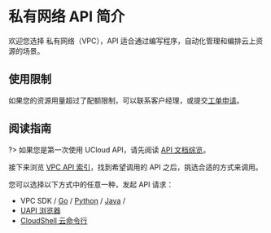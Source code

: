 



# 私有网络 API 简介

欢迎您选择 私有网络（VPC），API 适合通过编写程序，自动化管理和编排云上资源的场景。

## 使用限制

如果您的资源用量超过了配额限制，可以联系客户经理，或提交[工单申请](https://accountv2.ucloud.cn/work_ticket)。

## 阅读指南

?> 如果您是第一次使用 UCloud API，请先阅读 [API 文档综览](/api/summary/)。

接下来浏览 [VPC API 索引](api/vpc-api/index.md)，找到希望调用的 API 之后，挑选合适的方式来调用。


您可以选择以下方式中的任意一种，发起 API 请求：
- VPC SDK / [Go](https://github.com/ucloud/ucloud-sdk-go) / [Python](https://github.com/ucloud/ucloud-sdk-python3) / [Java](https://github.com/ucloud/ucloud-sdk-java) /
- [UAPI 浏览器](https://console.ucloud.cn/uapi/ucloudapi)
- [CloudShell 云命令行](https://shell.ucloud.cn/)


